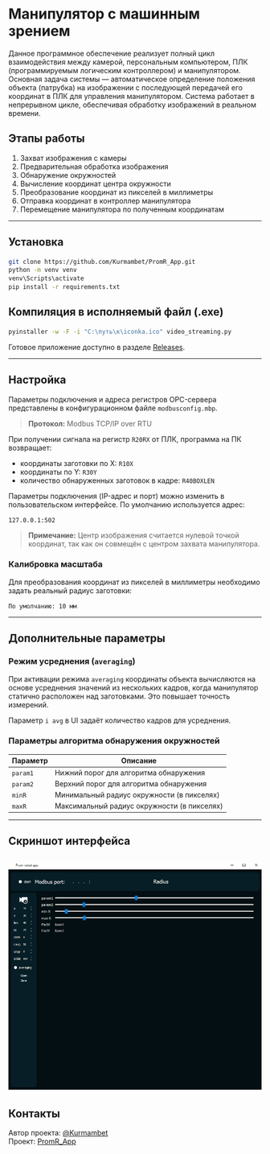 # Манипулятор с машинным зрением


Данное программное обеспечение реализует полный цикл взаимодействия между камерой, персональным компьютером, ПЛК (программируемым логическим контроллером) и манипулятором. Основная задача системы — автоматическое определение положения объекта (патрубка) на изображении с последующей передачей его координат в ПЛК для управления манипулятором. Система работает в непрерывном цикле, обеспечивая обработку изображений в реальном времени.

## Этапы работы
1. Захват изображения с камеры  
2. Предварительная обработка изображения  
3. Обнаружение окружностей  
4. Вычисление координат центра окружности  
5. Преобразование координат из пикселей в миллиметры  
6. Отправка координат в контроллер манипулятора  
7. Перемещение манипулятора по полученным координатам  

---

## Установка
```bash
git clone https://github.com/Kurmambet/PromR_App.git
python -m venv venv
venv\Scripts\activate
pip install -r requirements.txt
```

## Компиляция в исполняемый файл (.exe)
```bash
pyinstaller -w -F -i "C:\путь\к\iconka.ico" video_streaming.py
```

Готовое приложение доступно в разделе [Releases](https://github.com/Kurmambet/PromR_App/releases).

---

## Настройка

Параметры подключения и адреса регистров OPC-сервера представлены в конфигурационном файле `modbusconfig.mbp`.

> **Протокол:** Modbus TCP/IP over RTU

При получении сигнала на регистр `R20RX` от ПЛК, программа на ПК возвращает:
- координаты заготовки по X: `R10X`  
- координаты по Y: `R30Y`  
- количество обнаруженных заготовок в кадре: `R40BOXLEN`

Параметры подключения (IP-адрес и порт) можно изменить в пользовательском интерфейсе. По умолчанию используется адрес:

```text
127.0.0.1:502
```

> **Примечание:** Центр изображения считается нулевой точкой координат, так как он совмещён с центром захвата манипулятора.

### Калибровка масштаба

Для преобразования координат из пикселей в миллиметры необходимо задать реальный радиус заготовки:

```text
По умолчанию: 10 мм
```

---

## Дополнительные параметры

### Режим усреднения (`averaging`)

При активации режима `averaging` координаты объекта вычисляются на основе усреднения значений из нескольких кадров, когда манипулятор статично расположен над заготовками. Это повышает точность измерений.

Параметр `i avg` в UI задаёт количество кадров для усреднения.

### Параметры алгоритма обнаружения окружностей

| Параметр  | Описание                                     |
|----------|-----------------------------------------------|
| `param1` | Нижний порог для алгоритма обнаружения        |
| `param2` | Верхний порог для алгоритма обнаружения       |
| `minR`   | Минимальный радиус окружности (в пикселях)    |
| `maxR`   | Максимальный радиус окружности (в пикселях)   |

---

## Скриншот интерфейса
![Манипулятор](prilex.png)
---

## Контакты

Автор проекта: [@Kurmambet](https://github.com/Kurmambet)  
Проект: [PromR_App](https://github.com/Kurmambet/PromR_App)
